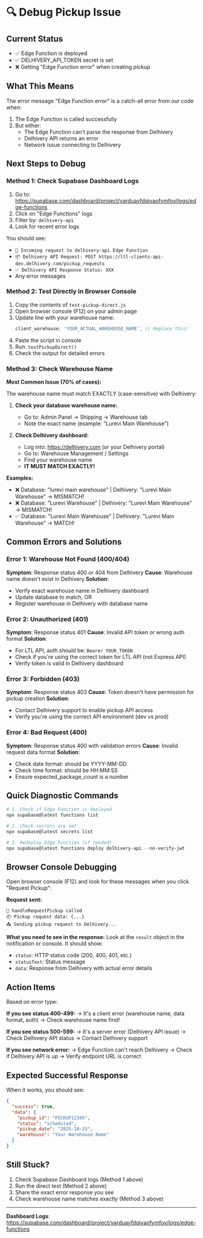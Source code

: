 # 🔍 Debug Pickup Issue

## Current Status
- ✅ Edge Function is deployed
- ✅ DELHIVERY_API_TOKEN secret is set
- ❌ Getting "Edge Function error" when creating pickup

## What This Means

The error message "Edge Function error" is a catch-all error from our code when:
1. The Edge Function is called successfully
2. But either:
   - The Edge Function can't parse the response from Delhivery
   - Delhivery API returns an error
   - Network issue connecting to Delhivery

## Next Steps to Debug

### Method 1: Check Supabase Dashboard Logs

1. Go to: https://supabase.com/dashboard/project/varduayfdqivaofymfov/logs/edge-functions
2. Click on "Edge Functions" logs
3. Filter by: `delhivery-api`
4. Look for recent error logs

You should see:
- `🔔 Incoming request to delhivery-api Edge Function`
- `📦 Delhivery API Request: POST https://ltl-clients-api-dev.delhivery.com/pickup_requests`
- `✅ Delhivery API Response Status: XXX`
- Any error messages

### Method 2: Test Directly in Browser Console

1. Copy the contents of `test-pickup-direct.js`
2. Open browser console (F12) on your admin page
3. Update line with your warehouse name:
   ```javascript
   client_warehouse: 'YOUR_ACTUAL_WAREHOUSE_NAME', // Replace this!
   ```
4. Paste the script in console
5. Run: `testPickupDirect()`
6. Check the output for detailed errors

### Method 3: Check Warehouse Name

**Most Common Issue (70% of cases):**

The warehouse name must match EXACTLY (case-sensitive) with Delhivery:

1. **Check your database warehouse name:**
   - Go to: Admin Panel → Shipping → Warehouse tab
   - Note the exact name (example: "Lurevi Main Warehouse")

2. **Check Delhivery dashboard:**
   - Log into: https://delhivery.com (or your Delhivery portal)
   - Go to: Warehouse Management / Settings
   - Find your warehouse name
   - **IT MUST MATCH EXACTLY!**

**Examples:**
- ❌ Database: "lurevi main warehouse" | Delhivery: "Lurevi Main Warehouse" → MISMATCH!
- ❌ Database: "Lurevi Warehouse" | Delhivery: "Lurevi Main Warehouse" → MISMATCH!
- ✅ Database: "Lurevi Main Warehouse" | Delhivery: "Lurevi Main Warehouse" → MATCH!

## Common Errors and Solutions

### Error 1: Warehouse Not Found (400/404)
**Symptom**: Response status 400 or 404 from Delhivery
**Cause**: Warehouse name doesn't exist in Delhivery
**Solution**: 
- Verify exact warehouse name in Delhivery dashboard
- Update database to match, OR
- Register warehouse in Delhivery with database name

### Error 2: Unauthorized (401)
**Symptom**: Response status 401
**Cause**: Invalid API token or wrong auth format
**Solution**:
- For LTL API, auth should be: `Bearer YOUR_TOKEN`
- Check if you're using the correct token for LTL API (not Express API)
- Verify token is valid in Delhivery dashboard

### Error 3: Forbidden (403)
**Symptom**: Response status 403
**Cause**: Token doesn't have permission for pickup creation
**Solution**:
- Contact Delhivery support to enable pickup API access
- Verify you're using the correct API environment (dev vs prod)

### Error 4: Bad Request (400)
**Symptom**: Response status 400 with validation errors
**Cause**: Invalid request data format
**Solution**:
- Check date format: should be YYYY-MM-DD
- Check time format: should be HH:MM:SS
- Ensure expected_package_count is a number

## Quick Diagnostic Commands

```powershell
# 1. Check if Edge Function is deployed
npx supabase@latest functions list

# 2. Check secrets are set
npx supabase@latest secrets list

# 3. Redeploy Edge Function (if needed)
npx supabase@latest functions deploy delhivery-api --no-verify-jwt
```

## Browser Console Debugging

Open browser console (F12) and look for these messages when you click "Request Pickup":

**Request sent:**
```
🚀 handleRequestPickup called
📦 Pickup request data: {...}
📤 Sending pickup request to Delhivery...
```

**What you need to see in the response:**
Look at the `result` object in the notification or console. It should show:
- `status`: HTTP status code (200, 400, 401, etc.)
- `statusText`: Status message
- `data`: Response from Delhivery with actual error details

## Action Items

Based on error type:

**If you see status 400-499:**
→ It's a client error (warehouse name, data format, auth)
→ Check warehouse name first!

**If you see status 500-599:**
→ It's a server error (Delhivery API issue)
→ Check Delhivery API status
→ Contact Delhivery support

**If you see network error:**
→ Edge Function can't reach Delhivery
→ Check if Delhivery API is up
→ Verify endpoint URL is correct

## Expected Successful Response

When it works, you should see:
```json
{
  "success": true,
  "data": {
    "pickup_id": "PICKUP12345",
    "status": "scheduled",
    "pickup_date": "2025-10-25",
    "warehouse": "Your Warehouse Name"
  }
}
```

## Still Stuck?

1. Check Supabase Dashboard logs (Method 1 above)
2. Run the direct test (Method 2 above)
3. Share the exact error response you see
4. Check warehouse name matches exactly (Method 3 above)

---

**Dashboard Logs**: https://supabase.com/dashboard/project/varduayfdqivaofymfov/logs/edge-functions

